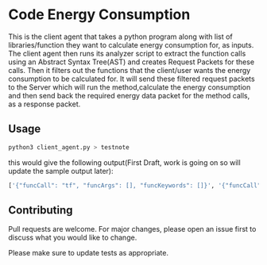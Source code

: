 # Code Energy Consumption

This is the client agent that takes a python program along with list of libraries/function they want to calculate energy consumption for, as inputs. The client agent then runs its analyzer script to extract the function calls using an Abstract Syntax Tree(AST) and creates Request Packets for these calls. Then it filters out the functions that the client/user wants the energy consumption to be calculated for. It will send these filtered request packets to the Server which will run the method,calculate the energy consumption and then send back the required energy data packet for the method calls, as a response packet.

## Usage

<!-- Read a bit about measuring Software Energy Consumption and how it is done in Linux using the Profiling Tool known as [Perf](https://perf.wiki.kernel.org/index.php/Main_Page). -->

```bash
python3 client_agent.py > testnote
```
this would give the following output(First Draft, work is going on so will update the sample output later):

```bash
['{"funcCall": "tf", "funcArgs": [], "funcKeywords": []}', '{"funcCall": "tf.placeholder", "funcArgs": ["tf.float32", ""], "funcKeywords": [""]}', '{"funcCall": "tf.placeholder", "funcArgs": ["tf.float32", ""], "funcKeywords": [""]}', '{"funcCall": "tf.Variable", "funcArgs": ["tf.float32.layer_1_neurons.tf.random_uniform"], "funcKeywords": []}', '{"funcCall": "tf.Variable", "funcArgs": ["tf.float32.layer_1_neurons.tf.zeros"], "funcKeywords": []}', '{"funcCall": "tf.nn.sigmoid", "funcArgs": ["b_h.w_h.X.tf.matmul"], "funcKeywords": []}', '{"funcCall": "tf.Variable", "funcArgs": ["tf.float32.layer_1_neurons.tf.random_uniform"], "funcKeywords": []}', '{"funcCall": "tf.Variable", "funcArgs": ["tf.float32.tf.zeros"], "funcKeywords": []}', '{"funcCall": "tf.train.AdamOptimizer.minimize", "funcArgs": ["Y.model.tf.nn.l2_loss"], "funcKeywords": []}', '{"funcCall": "tf.Session", "funcArgs": [], "funcKeywords": []}', '{"funcCall": "tf.random_uniform", "funcArgs": ["layer_1_neurons"], "funcKeywords": ["", "", "tf.float32"]}', '{"funcCall": "tf.zeros", "funcArgs": ["layer_1_neurons"], "funcKeywords": ["tf.float32"]}', '{"funcCall": "tf.random_uniform", "funcArgs": ["layer_1_neurons"], "funcKeywords": ["", "", "tf.float32"]}', '{"funcCall": "tf.zeros", "funcArgs": [""], "funcKeywords": ["tf.float32"]}', '{"funcCall": "tf.matmul", "funcArgs": ["h", "w_o"], "funcKeywords": []}', '{"funcCall": "tf.nn.l2_loss", "funcArgs": ["Y.model"], "funcKeywords": []}', '{"funcCall": "tf.initialize_all_variables", "funcArgs": [], "funcKeywords": []}', '{"funcCall": "tf.matmul", "funcArgs": ["X", "w_h"], "funcKeywords": []}', '{"funcCall": "tf.train.AdamOptimizer", "funcArgs": [], "funcKeywords": []}', '{"funcCall": "tf.nn.l2_loss", "funcArgs": ["y_validation.model"], "funcKeywords": []}']
```


## Contributing
Pull requests are welcome. For major changes, please open an issue first to discuss what you would like to change.

Please make sure to update tests as appropriate.
